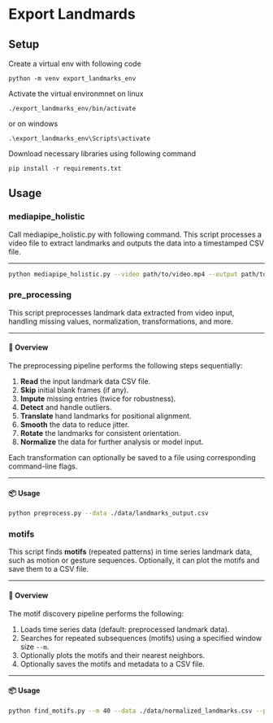 # Export Landmards



## Setup

Create a virtual env with following code
```
python -m venv export_landmarks_env
```

Activate the virtual environmnet on linux

```
./export_landmarks_env/bin/activate
```

or on windows

```
.\export_landmarks_env\Scripts\activate
```

Download necessary libraries using following command
```
pip install -r requirements.txt
```

## Usage

### mediapipe_holistic
Call mediapipe_holistic.py with following command.
This script processes a video file to extract landmarks and outputs the data into a timestamped CSV file.

---
```bash
python mediapipe_holistic.py --video path/to/video.mp4 --output path/to/output.csv
```

### pre_processing
This script preprocesses landmark data extracted from video input, handling missing values, normalization, transformations, and more.

---

#### 🚀 Overview

The preprocessing pipeline performs the following steps sequentially:

1. **Read** the input landmark data CSV file.
2. **Skip** initial blank frames (if any).
3. **Impute** missing entries (twice for robustness).
4. **Detect** and handle outliers.
5. **Translate** hand landmarks for positional alignment.
6. **Smooth** the data to reduce jitter.
7. **Rotate** the landmarks for consistent orientation.
8. **Normalize** the data for further analysis or model input.

Each transformation can optionally be saved to a file using corresponding command-line flags.

---

#### 📦 Usage

```bash
python preprocess.py --data ./data/landmarks_output.csv 
```
### motifs

This script finds **motifs** (repeated patterns) in time series landmark data, such as motion or gesture sequences. Optionally, it can plot the motifs and save them to a CSV file.

---

#### 🚀 Overview

The motif discovery pipeline performs the following:

1. Loads time series data (default: preprocessed landmark data).
2. Searches for repeated subsequences (motifs) using a specified window size `--m`.
3. Optionally plots the motifs and their nearest neighbors.
4. Optionally saves the motifs and metadata to a CSV file.

---

#### 📦 Usage

```bash
python find_motifs.py --m 40 --data ./data/normalized_landmarks.csv --plot --save ./output/motifs.csv
